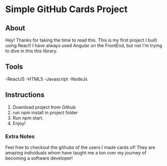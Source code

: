 # Simple GitHub Cards Project

## About
Hey! Thanks for taking the time to read this. This is my first project I built using React! I have always used Angular on the FrontEnd, but not I'm trying to dive in this this library.

## Tools
-ReactJS
-HTML5
-Javascript
-NodeJs


## Instructions

1) Download project from Github
2) run npm install in project folder
3) Run npm start.
4) Enjoy!




### Extra Notes

Feel free to checkout the githubs of the users I made cards of! They are amazing individuals whom have taught me a ton over my journey of becoming a software developer!